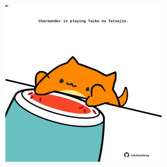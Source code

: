 <!-- built at 03/04/2024, 05:00:43 UTC -->
<p align="center">
  <img width="500" height="500" src="./ReadmeImage.svg">
</p>
